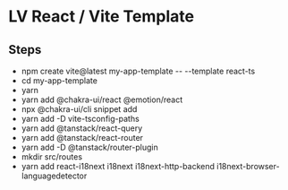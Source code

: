 # LV React / Vite Template

## Steps

- npm create vite@latest my-app-template -- --template react-ts
- cd my-app-template
- yarn
- yarn add @chakra-ui/react @emotion/react
- npx @chakra-ui/cli snippet add
- yarn add -D vite-tsconfig-paths
- yarn add @tanstack/react-query
- yarn add @tanstack/react-router
- yarn add -D @tanstack/router-plugin
- mkdir src/routes
- yarn add react-i18next i18next i18next-http-backend i18next-browser-languagedetector
